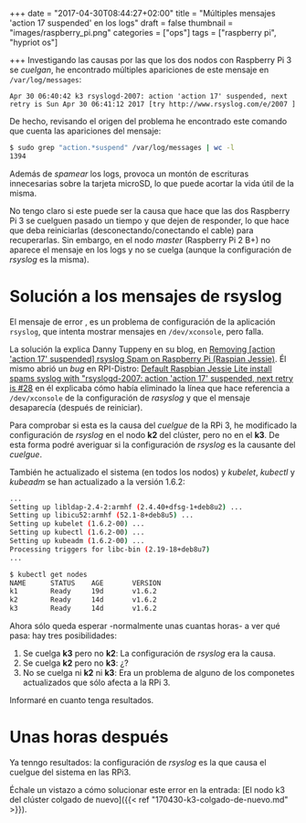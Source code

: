 +++
date = "2017-04-30T08:44:27+02:00"
title = "Múltiples mensajes 'action 17 suspended' en los logs"
draft = false
thumbnail = "images/raspberry_pi.png"
categories = ["ops"]
tags = ["raspberry pi", "hypriot os"]

+++
Investigando las causas por las que los dos nodos con Raspberry Pi 3 se _cuelgan_, he encontrado múltiples apariciones de este mensaje en `/var/log/messages`:

```log
Apr 30 06:40:42 k3 rsyslogd-2007: action 'action 17' suspended, next retry is Sun Apr 30 06:41:12 2017 [try http://www.rsyslog.com/e/2007 ]
```

<!--more-->

De hecho, revisando el origen del problema he encontrado este comando que cuenta las apariciones del mensaje:

```sh
$ sudo grep "action.*suspend" /var/log/messages | wc -l
1394
```

Además de _spamear_ los logs, provoca un montón de escrituras innecesarias sobre la tarjeta microSD, lo que puede acortar la vida útil de la misma.

No tengo claro si este puede ser la causa que hace que las dos Raspberry Pi 3 se cuelguen pasado un tiempo y que dejen de responder, lo que hace que deba reiniciarlas (desconectando/conectando el cable) para recuperarlas. Sin embargo, en el nodo _master_ (Raspberry Pi 2 B+) no aparece el mensaje en los logs y no se cuelga (aunque la configuración de _rsyslog_ es la misma).

# Solución a los mensajes de rsyslog

El mensaje de error , es un problema de configuración de la aplicación `rsyslog`, que intenta mostrar mensajes en `/dev/xconsole`, pero falla.

La solución la explica Danny Tuppeny en su blog, en [Removing \[action 'action 17' suspended\] rsyslog Spam on Raspberry Pi (Raspian Jessie)](https://blog.dantup.com/2016/04/removing-rsyslog-spam-on-raspberry-pi-raspbian-jessie/). Él mismo abrió un _bug_ en RPI-Distro: [Default Raspbian Jessie Lite install spams syslog with "rsyslogd-2007: action 'action 17' suspended, next retry is #28](https://github.com/RPi-Distro/repo/issues/28) en él explicaba cómo había eliminado la línea que hace referencia a `/dev/xconsole` de la configuración de _rasyslog_ y que el mensaje desaparecía (después de reiniciar).

Para comprobar si esta es la causa del _cuelgue_ de la RPi 3, he modificado la configuración de _rsyslog_ en el nodo **k2** del clúster, pero no en el **k3**. De esta forma podré averiguar si la configuración de _rsyslog_ es la causante del _cuelgue_.

También he actualizado el sistema (en todos los nodos) y _kubelet_, _kubectl_ y _kubeadm_ se han actualizado a la versión 1.6.2:

```sh
...
Setting up libldap-2.4-2:armhf (2.4.40+dfsg-1+deb8u2) ...
Setting up libicu52:armhf (52.1-8+deb8u5) ...
Setting up kubelet (1.6.2-00) ...
Setting up kubectl (1.6.2-00) ...
Setting up kubeadm (1.6.2-00) ...
Processing triggers for libc-bin (2.19-18+deb8u7)
...
```

```sh
$ kubectl get nodes
NAME      STATUS    AGE       VERSION
k1        Ready     19d       v1.6.2
k2        Ready     14d       v1.6.2
k3        Ready     14d       v1.6.2
```

Ahora sólo queda esperar -normalmente unas cuantas horas- a ver qué pasa: hay tres posibilidades:

1. Se cuelga **k3** pero no **k2**: La configuración de _rsyslog_ era la causa.
1. Se cuelga **k2** pero no **k3**: ¿?
1. No se cuelga ni **k2** ni **k3**: Era un problema de alguno de los componetes actualizados que sólo afecta a la RPi 3.

Informaré en cuanto tenga resultados.

# Unas horas después

Ya tenngo resultados: la configuración de _rsyslog_ es la que causa el cuelgue del sistema en las RPi3.

Échale un vistazo a cómo solucionar este error en la entrada: [El nodo k3 del clúster colgado de nuevo]({{< ref "170430-k3-colgado-de-nuevo.md" >}}).
